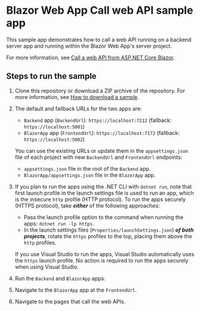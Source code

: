 # Blazor Web App Call web API sample app

This sample app demonstrates how to call a web API running on a backend server app and running within the Blazor Web App's server project.

For more information, see [Call a web API from ASP.NET Core Blazor](https://learn.microsoft.com/aspnet/core/blazor/call-web-api).

## Steps to run the sample

1. Clone this repository or download a ZIP archive of the repository. For more information, see [How to download a sample](https://learn.microsoft.com/aspnet/core/introduction-to-aspnet-core#how-to-download-a-sample).

1. The default and fallback URLs for the two apps are:

   * `Backend` app (`BackendUrl`): `https://localhost:7212` (fallback: `https://localhost:5001`)
   * `BlazorApp` app (`FrontendUrl`): `https://localhost:7172` (fallback: `https://localhost:5002`)
   
   You can use the existing URLs or update them in the `appsettings.json` file of each project with new `BackendUrl` and `FrontendUrl` endpoints:

   * `appsettings.json` file in the root of the `Backend` app.
   * `BlazorApp/appsettings.json` file in the `BlazorApp` app.
  
1. If you plan to run the apps using the .NET CLI with `dotnet run`, note that first launch profile in the launch settings file is used to run an app, which is the insecure `http` profile (HTTP protocol). To run the apps securely (HTTPS protocol), take ***either*** of the following approaches:

   * Pass the launch profile option to the command when running the apps: `dotnet run -lp https`.
   * In the launch settings files (`Properties/launchSettings.json`) ***of both projects***, rotate the `https` profiles to the top, placing them above the `http` profiles.
  
   If you use Visual Studio to run the apps, Visual Studio automatically uses the `https` launch profile. No action is required to run the apps securely when using Visual Studio.

1. Run the `Backend` and `BlazorApp` apps.

1. Navigate to the `BlazorApp` app at the `FrontendUrl`.

1. Navigate to the pages that call the web APIs.
